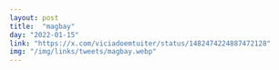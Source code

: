 ```yaml
---
layout: post
title:  "magbay"
day: "2022-01-15"
link: "https://x.com/viciadoemtuiter/status/1482474224887472128"
img: "/img/links/tweets/magbay.webp"
---
```

